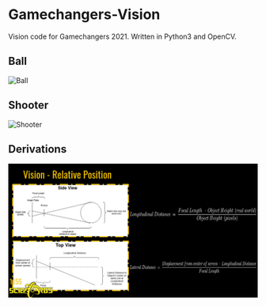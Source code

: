 # Gamechangers-Vision
Vision code for Gamechangers 2021. Written in Python3 and OpenCV.

## Ball
![Ball](Ball.gif)

## Shooter
![Shooter](Shooter.gif)

## Derivations
![Derivations](derivations.png)
